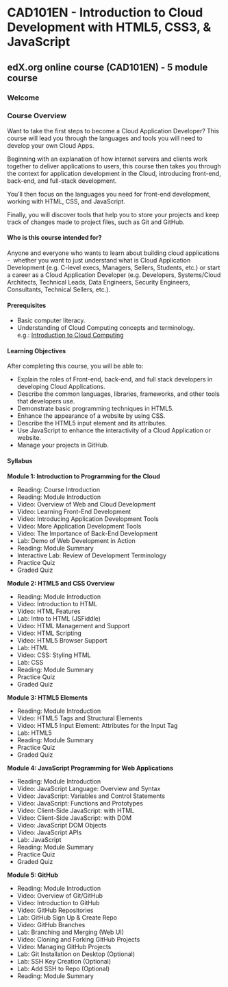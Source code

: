 # CAD101EN - Introduction to Cloud Development with HTML5, CSS3, & JavaScript

## edX.org online course (CAD101EN) - 5 module course

### Welcome

### Course Overview
<p>
Want to take the first steps to become a Cloud Application Developer? This course will lead you through the languages and tools you will need to develop your own Cloud Apps.
</p>
<p>
Beginning with an explanation of how internet servers and clients work together to deliver applications to users, this course then takes you through the context for application development in the Cloud, introducing front-end, back-end, and full-stack development.
</p>
You’ll then focus on the languages you need for front-end development, working with HTML, CSS, and JavaScript.

Finally, you will discover tools that help you to store your projects and keep track of changes made to project files, such as Git and GitHub.

#### **Who is this course intended for?**

Anyone and everyone who wants to learn about building cloud applications -  whether you want to just understand what is Cloud Application Development (e.g. C-level execs, Managers, Sellers, Students, etc.) or start a career as a Cloud Application Developer (e.g. Developers, Systems/Cloud Architects, Technical Leads, Data Engineers, Security Engineers, Consultants, Technical Sellers, etc.).

#### Prerequisites

*   Basic computer literacy.
*   Understanding of Cloud Computing concepts and terminology.  
    e.g.: [Introduction to Cloud Computing](https://www.edx.org/course/introduction-to-cloud-computing-6)

#### **Learning Objectives**

After completing this course, you will be able to:

*   Explain the roles of Front-end, back-end, and full stack developers in developing Cloud Applications.
*   Describe the common languages, libraries, frameworks, and other tools that developers use.
*   Demonstrate basic programming techniques in HTML5.
*   Enhance the appearance of a website by using CSS.
*   Describe the HTML5 input element and its attributes.
*   Use JavaScript to enhance the interactivity of a Cloud Application or website.
*   Manage your projects in GitHub.

#### Syllabus

**Module 1: Introduction to Programming for the Cloud**

*   Reading: Course Introduction
*   Reading: Module Introduction
*   Video: Overview of Web and Cloud Development
*   Video: Learning Front-End Development
*   Video: Introducing Application Development Tools
*   Video: More Application Development Tools
*   Video: The Importance of Back-End Development
*   Lab: Demo of Web Development in Action
*   Reading: Module Summary
*   Interactive Lab: Review of Development Terminology
*   Practice Quiz
*   Graded Quiz

**Module 2: HTML5 and CSS Overview**

*   Reading: Module Introduction
*   Video: Introduction to HTML
*   Video: HTML Features
*   Lab: Intro to HTML (JSFiddle)
*   Video: HTML Management and Support
*   Video: HTML Scripting
*   Video: HTML5 Browser Support
*   Lab: HTML
*   Video: CSS: Styling HTML
*   Lab: CSS
*   Reading: Module Summary
*   Practice Quiz
*   Graded Quiz

**Module 3: HTML5 Elements**

*   Reading: Module Introduction
*   Video: HTML5 Tags and Structural Elements
*   Video: HTML5 Input Element: Attributes for the Input Tag
*   Lab: HTML5
*   Reading: Module Summary
*   Practice Quiz
*   Graded Quiz

**Module 4: JavaScript Programming for Web Applications**

*   Reading: Module Introduction
*   Video: JavaScript Language: Overview and Syntax
*   Video: JavaScript: Variables and Control Statements
*   Video: JavaScript: Functions and Prototypes
*   Video: Client-Side JavaScript: with HTML
*   Video: Client-Side JavaScript: with DOM
*   Video: JavaScript DOM Objects
*   Video: JavaScript APIs
*   Lab: JavaScript
*   Reading: Module Summary
*   Practice Quiz
*   Graded Quiz

**Module 5: GitHub**

*   Reading: Module Introduction
*   Video: Overview of Git/GitHub
*   Video: Introduction to GitHub
*   Video: GitHub Repositories
*   Lab: GitHub Sign Up & Create Repo
*   Video: GitHub Branches
*   Lab: Branching and Merging (Web UI)
*   Video: Cloning and Forking GitHub Projects
*   Video: Managing GitHub Projects
*   Lab: Git Installation on Desktop (Optional)
*   Lab: SSH Key Creation (Optional)
*   Lab: Add SSH to Repo (Optional)
*   Reading: Module Summary

